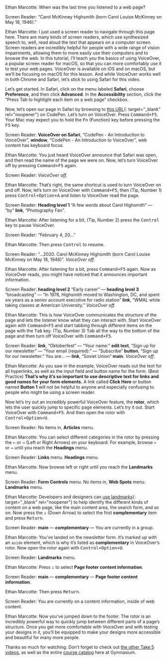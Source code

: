 Ethan Marcotte: When was the last time you listened to a web page?

Screen Reader: “Carol McKinney Highsmith (born Carol Louise McKinney on May 18, 1946).”

Ethan Marcotte: I just used a screen reader to navigate through this page here. There are many kinds of screen readers, which use synthesized speech to, well, read aloud the text that appears on a computer screen. Screen readers are incredibly helpful for people with a wide range of vision impairments, allowing them to more easily use their computers and to browse the web.
In this tutorial, I’ll teach you the basics of using VoiceOver, a popular screen reader for macOS, so that you can more comfortably use it to test your web pages. VoiceOver is available on iOS and on macOS, but we’ll be focusing on macOS for this lesson. And while VoiceOver works well in both Chrome and Safari, let’s stick to using Safari for this video.

Let’s get started. In Safari, click on the menu labeled **Safari**, choose **Preference**, and then click **Advanced**. In the **Accessibility** section, click the “Press Tab to highlight each item on a web page” checkbox.

Now, let’s open our page in Safari by browsing to [this URL][1]{: target="_blank" rel="noopener"} on CodePen. Let’s turn on VoiceOver. Press <kbd><kbd>Command</kbd>+<kbd>F5</kbd></kbd>. Your Mac may expect you to hold the <kbd>Fn</kbd> (Function) key before pressing the <kbd>F5</kbd> key.

Screen Reader: **VoiceOver on Safari**, “CodePen - An Introduction to VoiceOver”, **window**, “CodePen - An Introduction to VoiceOver”, web content has keyboard focus.

Ethan Marcotte: You just heard VoiceOver announce that Safari was open, and then read the name of the page we were on. Now, let’s turn VoiceOver off by pressing <kbd><kbd>Command</kbd>+<kbd>F5</kbd></kbd> again.

Screen Reader: *VoiceOver off*.

Ethan Marcotte: That’s right, the same shortcut is used to turn VoiceOver on and off. Now, let’s turn on VoiceOver with <kbd><kbd>Command</kbd>+<kbd>F5</kbd></kbd>, then (Tip, Number 1) press <kbd><kbd>Control</kbd>+<kbd>Option</kbd>+<kbd>A</kbd></kbd> and listen to VoiceOver read the page.

Screen Reader: **Heading level 1** “A few words about Carol Highsmith” — “by” **link**, “Photography Fan”.

Ethan Marcotte: After listening for a bit, (Tip, Number 2) press the <kbd>Control</kbd> key to pause VoiceOver.

Screen Reader: “February 4, 20…”

Ethan Marcotte: Then press <kbd>Control</kbd> to resume.

Screen Reader: “…2020. Carol McKinney Highsmith (born Carol Louise McKinney on May 18, 1946)”. *VoiceOver off*.

Ethan Marcotte: After listening for a bit, press <kbd><kbd>Command</kbd>+<kbd>F5</kbd></kbd> again. Now as VoiceOver reads, you might have noticed that it announces important information.

Screen Reader: **heading level 2** “Early career” — **heading level 3** “broadcasting” — “In 1976, Highsmith moved to Washington, DC, and spent six years as a senior account executive for radio station” **link**, “WMAL while taking classes at American University.” *VoiceOver off*.

Ethan Marcotte: This is how VoiceOver communicates the structure of the page and lets the listener know what they can interact with. Start VoiceOver again with <kbd><kbd>Command</kbd>+<kbd>F5</kbd></kbd> and start tabbing through different items on the page with the <kbd>Tab</kbd> key. (Tip, Number 3) <kbd>Tab</kbd> all the way to the bottom of the page and then turn off VoiceOver with <kbd><kbd>Command</kbd>+<kbd>F5</kbd></kbd>.

Screen Reader: **link**, “Oktoberfest” — “Your name:” **edit text**, “Sign up for our newsletter” — “Your email (required):” — “Subscribe” **button**, “Sign up for our newsletter.” You are…  — **link**, “Soviet Union” **main**. *VoiceOver off*.

Ethan Marcotte: As you saw in the example, VoiceOver reads out the text for all hyperlinks, as well as the input field and button name for the form. (Best Practice) **That’s why it’s so important to use descriptive text for links and good names for your form elements.** A link called **Click Here** or button named **Button 1** will not be helpful to anyone and especially confusing to people who might be using a screen reader.

Now let’s try out an incredibly powerful VoiceOver feature, the **rotor**, which lets the user quickly jump to specific page elements. Let’s try it out. Start VoiceOver with <kbd><kbd>Command</kbd>+<kbd>F5</kbd></kbd>. And then open the rotor with <kbd><kbd>Control</kbd>+<kbd>Option</kbd>+<kbd>U</kbd></kbd>.

Screen Reader: No items in, **Articles** menu.

Ethan Marcotte: You can select different categories in the rotor by pressing the <kbd>←</kbd> or <kbd>→</kbd> (Left or Right Arrows) on your keyboard. For example, browse <kbd>←</kbd> or <kbd>→</kbd> until you reach the **Headings** menu.

Screen Reader: **Links** menu. **Headings** menu.

Ethan Marcotte: Now browse left or right until you reach the **Landmarks** menu.

Screen Reader: **Form Controls** menu. No items in, **Web Spots** menu. **Landmarks** menu.

Ethan Marcotte: Developers and designers can [use landmarks][2]{: target="_blank" rel="noopener"} to help identify the different kinds of content on a web page, like the main content area, the search form, and so on. Now press the <kbd>↓</kbd> (Down Arrow) to select the first **complementary** item and press <kbd>Return</kbd>.

Screen Reader: **main** — **complementary** — You are currently in a group.

Ethan Marcotte: You’ve landed on the newsletter form. It’s marked up with an `aside` element, which is why it’s listed as **complementary** in VoiceOver’s rotor. Now open the rotor again with <kbd><kbd>Control</kbd>+<kbd>Option</kbd>+<kbd>U</kbd></kbd>.

Screen Reader: **Landmarks** menu.

Ethan Marcotte: Press <kbd>↓</kbd> to select **Page footer content information**.

Screen Reader: **main** — **complementary** — **Page footer content information**.

Ethan Marcotte: Then press <kbd>Return</kbd>.

Screen Reader: You are currently on a content information, inside of web content.

Ethan Marcotte: Now you’ve jumped down to the footer. The rotor is an incredibly powerful way to quickly jump between different parts of a page’s structure. Once you get more comfortable with VoiceOver and with testing your designs in it, you’ll be equipped to make your designs more accessible and beautiful for many more people.

Thanks so much for watching. Don’t forget to check out [the other Take 5 videos][3], as well as the entire [course catalog][4] here at Gymnasium.

[0]: #tutorial-resources
[1]: https://cdpn.io/eYpGVvJ
[2]: https://a11yproject.com/posts/aria-landmark-roles/
[3]: https://thegymnasium.com/courses/take5
[4]: https://thegymnasium.com/courses
